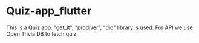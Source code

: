# Quiz-app_flutter
This is a Quiz app. "get_it", "prodiver", "dio" library is used. For API we use Open Trivia DB to fetch quiz. 
